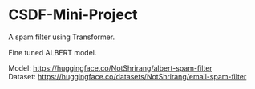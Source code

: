 # CSDF-Mini-Project
A spam filter using Transformer.

Fine tuned ALBERT model.

Model: <a href="https://huggingface.co/NotShrirang/albert-spam-filter">https://huggingface.co/NotShrirang/albert-spam-filter</a><br>
Dataset: <a href="https://huggingface.co/datasets/NotShrirang/email-spam-filter">https://huggingface.co/datasets/NotShrirang/email-spam-filter</a>
